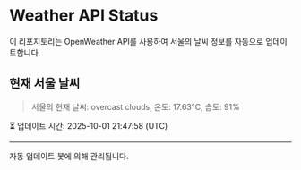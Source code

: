 
# Weather API Status

이 리포지토리는 OpenWeather API를 사용하여 서울의 날씨 정보를 자동으로 업데이트합니다.

## 현재 서울 날씨
> 서울의 현재 날씨: overcast clouds, 온도: 17.63°C, 습도: 91%

⏳ 업데이트 시간: 2025-10-01 21:47:58 (UTC)

---
자동 업데이트 봇에 의해 관리됩니다.

